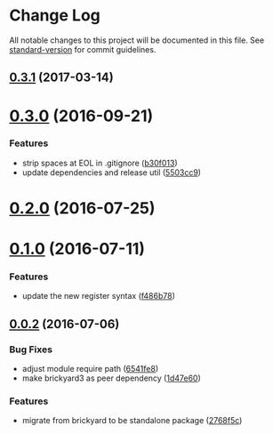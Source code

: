 # Change Log

All notable changes to this project will be documented in this file. See [standard-version](https://github.com/conventional-changelog/standard-version) for commit guidelines.

<a name="0.3.1"></a>
## [0.3.1](https://github.com/draykcirb/brickyard-command-inspect/compare/v0.3.0...v0.3.1) (2017-03-14)



<a name="0.3.0"></a>
# [0.3.0](https://github.com/draykcirb/brickyard-command-inspect/compare/v0.2.0...v0.3.0) (2016-09-21)


### Features

* strip spaces at EOL in .gitignore ([b30f013](https://github.com/draykcirb/brickyard-command-inspect/commit/b30f013))
* update dependencies and release util ([5503cc9](https://github.com/draykcirb/brickyard-command-inspect/commit/5503cc9))



<a name="0.2.0"></a>
# [0.2.0](https://github.com/draykcirb/brickyard-command-inspect/compare/v0.1.0...v0.2.0) (2016-07-25)



<a name="0.1.0"></a>
# [0.1.0](https://github.com/draykcirb/brickyard-command-inspect/compare/v0.0.2...v0.1.0) (2016-07-11)


### Features

* update the new register syntax ([f486b78](https://github.com/draykcirb/brickyard-command-inspect/commit/f486b78))



<a name="0.0.2"></a>
## [0.0.2](https://github.com/draykcirb/brickyard-command-inspect/compare/2768f5c...v0.0.2) (2016-07-06)


### Bug Fixes

* adjust module require path ([6541fe8](https://github.com/draykcirb/brickyard-command-inspect/commit/6541fe8))
* make brickyard3 as peer dependency ([1d47e60](https://github.com/draykcirb/brickyard-command-inspect/commit/1d47e60))


### Features

* migrate from brickyard to be standalone package ([2768f5c](https://github.com/draykcirb/brickyard-command-inspect/commit/2768f5c))

